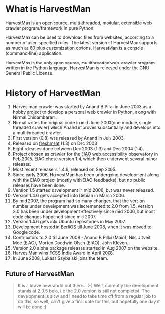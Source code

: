 # What is HarvestMan #

HarvestMan is an open source, multi-threaded, modular, extensible web crawler program/framework in pure Python.

HarvestMan can be used to download files from websites, according to a number of user-specified rules. The latest version of HarvestMan supports as much as 60 plus customization options. HarvestMan is a console (command-line) application.

HarvestMan is the only open source, multithreaded web-crawler program written in the Python language. HarvestMan is released under the GNU General Public License.

# History of HarvestMan #
  1. Harvestman crawler was started by Anand B Pillai in June 2003 as a hobby project to develop a personal web crawler in Python, along with Nirmal Chidambaram.
  1. Nirmal writes the original code in mid June 2003(one module, single threaded crawler) which Anand improves substantially and develops into a multithreaded crawler.
  1. First version (0.8) was released by Anand in July 2003.
  1. Released on [freshmeat](http://www.freshmeat.net/projects/harvestman) (1.3) on Dec 2003
  1. Eight releases done between Dec 2003 (1.3) and Dec 2004 (1.4).
  1. Project chosen as crawler for the [EIAO](http://www.eiao.net) web accessibility observatory in Feb 2005. EIAO chose version 1.4, which then underwent several minor releases.
  1. Most recent release is 1.4.6, released on Sep 2005.
  1. Since early 2006, HarvestMan has been undergoing development along with the EIAO project (mostly with EIAO feedbacks), but no public releases have been done.
  1. Version 1.5 started development in mid 2006, but was never released.
  1. Version 1.4.6 gets accepted into Debian in March 2006.
  1. By mid 2007, the program had so many changes, that the version number under development was incremented to 2.0 from 1.5. Version 2.0 has been under development effectively since mid 2006, but most code changes happened since mid 2007.
  1. Version 1.4.6 gets into Ubuntu repositories in May 2007.
  1. Development hosted in [BerliOS](http://developer.berlios.de/projects/harvestman) till June 2008, when it was moved to Google code.
  1. Contributors to 2.0 till June 2008 - Anand B Pillai (Main), Nils Ultveit Moe (EIAO), Morten Goodwin Olsen (EIAO), John Kleven.
  1. Version 2.0 alpha package releases started in Aug 2007 on the website.
  1. HarvestMan wins FOSS India Award in April 2008.
  1. In June 2008, Lukasz Szybalski joins the team.

## Future of HarvestMan ##
> It is a brave new world out there... :-)
> Well, currently the development stands at 2.0.5 beta, i.e the 2.0 version is still
> not completed. The development is slow and I need to take time off from a regular
> job to do this, so well, can't give a final date for this, but hopefully one day
> it will be done :)